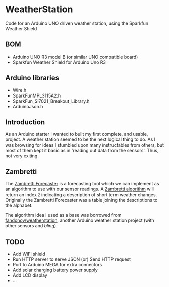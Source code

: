 # WeatherStation
Code for an Arduino UNO driven weather station, using the Sparkfun Weather Shield

## BOM
- Arduino UNO R3 model B (or similar UNO compatible board)
- Sparkfun Weather Shield for Arduino Uno R3

## Arduino libraries
- Wire.h
- SparkFunMPL3115A2.h
- SparkFun_Si7021_Breakout_Library.h
- ArduinoJson.h

## Introduction
As an Arduino starter I wanted to built my first complete, and usable, project. A weather station seemed to be the next logical thing to do. As I was browsing for ideas I stumbled upon many instructables from others, but most of them kept it basic as in 'reading out data from the sensors'. Thus, not very exiting.

## Zambretti
The [Zambretti Forecaster](https://en.wikipedia.org/wiki/Zambretti_Forecaster) is a forecasting tool which we can implement as an algorithm to use with our sensor readings. A [Zambretti algorithm](http://drkfs.net/zambretti.htm) will return an index `Z` indicating a description of short term weather changes. Originally the Zambretti Forecaster was a table joining the descriptions to the alphabet. 

The algorithm idea I used as a base was borrowed from [fandonov/weatherstation](https://github.com/fandonov/weatherstation), another Arduino weather station project (with other sensors and *bling*).

## TODO
- Add WiFi shield
- Run HTTP server to serve JSON (or) Send HTTP request
- Port to Arduino MEGA for extra connectors
- Add solar charging battery power supply
- Add LCD display
- ...
